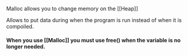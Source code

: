 Malloc allows you to change memory on the [[Heap]]

Allows to put data during when the program is run instead of when it is compoiled.

#### When you use [[Malloc]] you must use free() when the variable is no longer needed.